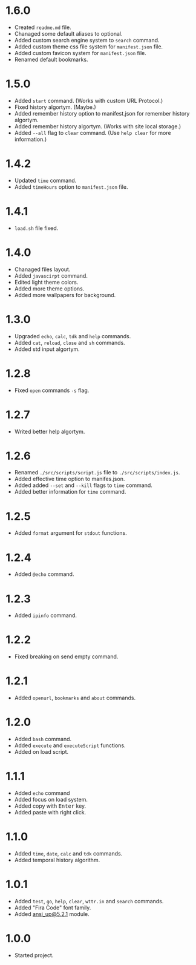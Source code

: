 # 1.6.0

- Created `readme.md` file.
- Chanaged some default aliases to optional.
- Added custom search engine system to `search` command.
- Added custom theme css file system for `manifest.json` file.
- Added custom favicon system for `manifest.json` file.
- Renamed default bookmarks.

# 1.5.0

- Added `start` command. (Works with custom URL Protocol.)
- Fixed history algortym. (Maybe.)
- Added remember history option to manifest.json for remember history algortym.
- Added remember history algortym. (Works with site local storage.)
- Added `--all` flag to `clear` command. (Use `help clear` for more information.)

# 1.4.2

- Updated `time` command.
- Added `timeHours` option to `manifest.json` file.

# 1.4.1

- `load.sh` file fixed.

# 1.4.0

- Chanaged files layout.
- Added `javascirpt` command.
- Edited light theme colors.
- Added more theme options.
- Added more wallpapers for background.

# 1.3.0

- Upgraded `echo`, `calc`, `tdk` and `help` commands.
- Added `cat`, `reload`, `close` and `sh` commands.
- Added std input algortym.

# 1.2.8

- Fixed `open` commands `-s` flag.

# 1.2.7

- Writed better help algortym.

# 1.2.6

- Renamed `./src/scripts/script.js` file to `./src/scripts/index.js`.
- Added effective time option to manifes.json.
- Added added `--set` and `--kill` flags to `time` command.
- Added better information for `time` command.

# 1.2.5

- Added `format` argument for `stdout` functions.

# 1.2.4

- Added `@echo` command.

# 1.2.3

- Added `ipinfo` command.

# 1.2.2

- Fixed breaking on send empty command.

# 1.2.1

- Added `openurl`, `bookmarks` and `about` commands.

# 1.2.0

- Added `bash` command.
- Added `execute` and `executeScript` functions.
- Added on load script.

# 1.1.1

- Added `echo` command
- Added focus on load system.
- Added copy with <kbd>Enter</kbd> key.
- Added paste with right click.

# 1.1.0

- Added `time`, `date`, `calc` and `tdk` commands.
- Added temporal history algorithm.

# 1.0.1

- Added `test`, `go`, `help`, `clear`, `wttr.in` and `search` commands.
- Added "Fira Code" font family.
- Added [ansi_up@5.2.1](https://www.npmjs.com/package/ansi_up/v/5.2.1) module.

# 1.0.0

- Started project.